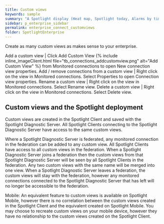 ```yaml
---
title: Custom views
keywords: sample
summary: "A Spotlight display (Heat map, Spotlight today, Alarms by time or Alarm log) can be filtered to the connections in the custom view."
sidebar: p_enterprise_sidebar
permalink: enterprise_connect_customviews
folder: SpotlightEnterprise
---
```




Create as many custom views as makes sense to your enterprise.

Add a custom view | Click Add Custom View {% include inline_imageClient.html file="tb_connections_addcustomview.png" alt="Add Custom View" %} from Monitored connections to open New connection view properties.
 Add / remove connections from a custom view | Right click on the view in Monitored connections. Select Properties to open Connection view properties.
Rename a custom view | Right click on the view in Monitored connections. Select Rename view.
Delete a custom view | Right click on the view in Monitored connections. Select Delete view.

## Custom views and the Spotlight deployment

Custom views are created in the Spotlight Client and saved with the Spotlight Diagnostic Server. All Spotlight Clients connecting to the Spotlight Diagnostic Server have access to the same custom views.

Where a Spotlight Diagnostic Server is federated, any monitored connection in the federation can be added to any custom view. All Spotlight Clients have access to all custom views in the federation. When a Spotlight Diagnostic Server joins a federation then the custom views from that Spotlight Diagnostic Server will be seen by all Spotlight Clients in the federation. Any two custom views with the same name will be merged into one view. When a Spotlight Diagnostic Server leaves a federation, the custom views will stay with the federation, however any monitored connections connected to the Spotlight Diagnostic Server that has left will no longer be accessible to the federation.

Mobile: An equivalent feature to custom views is available on Spotlight Mobile, however there is no correlation between the custom views created in the Spotlight Client and the equivalent created on Spotlight Mobile. You may choose to recreate custom views on your mobile device, however they have no relationship to the custom views created on the Spotlight Client.
